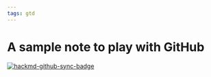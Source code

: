 ```yaml
---
tags: gtd
--- 
```


# A sample note to play with GitHub

[![hackmd-github-sync-badge](https://hackmd.io/jdgFj3qXThqKdOKxVoBlxA/badge)](https://hackmd.io/jdgFj3qXThqKdOKxVoBlxA)
